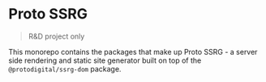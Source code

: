 # Proto SSRG

> R&D project only

This monorepo contains the packages that make up Proto SSRG - a server side rendering and static site generator built on top of the `@protodigital/ssrg-dom` package.